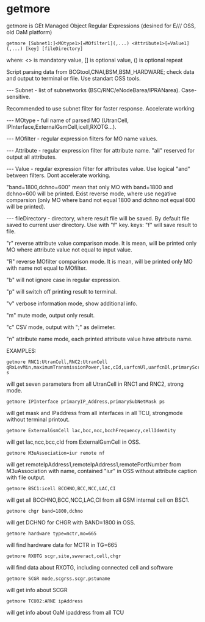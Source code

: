 # getmore
getmore is GEt Managed Object Regular Expressions (desined for E/// OSS, old OaM platform)

    getmore [Subnet1:]<MOtype1>[=MOfilter1](,...) <Attribute1>[=Value1](,...) [key] [fileDirectory]
      
where: <> is mandatory value, [] is optional value, () is optional repeat
      
Script parsing data from BCGtool,CNAI,BSM,BSM_HARDWARE; check data and output to terminal or file. Use standart OSS tools. 
      
--- Subnet - list of subnetworks (BSC/RNC/eNodeBarea/IPRANarea). Case-sensitive.
      
Recommended to use subnet filter for faster response. Accelerate working
      
--- MOtype - full name of parsed MO (UtranCell, IPInterface,ExternalGsmCell,icell,RXOTG...).
      
--- MOfilter - regular expression filters for MO name values. 
      
--- Attribute - regular expression filter for attribute name. "all" reserved for output all attributes.
      
--- Value - regular expression filter for attributes value. Use logical "and" between filters. Dont accelerate working.
      
"band=1800,dchno=600" mean that only MO with band=1800 and dchno=600 will be printed. Exist reverse mode, where use negative comparsion (only MO where band not equal 1800 and dchno not equal 600 will be printed).
      
--- fileDirectory - directory, where result file will be saved. By default file saved to current user directory. Use with "f" key.
keys: "f" will save result to file.
      
"r" reverse attribute value comparison mode. It is mean, will be printed only MO where attribute value not equal to input value.
      
"R" reverse MOfilter comparison mode. It is mean, will be printed only MO with name not equal to MOfilter.
      
"b" will not ignore case in regular expression.
      
"p" will switch off printing result to terminal.
      
"v" verbose information mode, show additional info.

"m" mute mode, output only result.  
      
"c" CSV mode, output with ";" as delimeter.  
      
"n" attribute name mode, each printed attribute value have attrbute name.




EXAMPLES:
      
    getmore RNC1:UtranCell,RNC2:UtranCell qRxLevMin,maximumTransmissionPower,lac,cId,uarfcnUl,uarfcnDl,primaryScramblingCode s
      
will get seven parameters from all UtranCell in RNC1 and RNC2, strong mode.

    getmore IPInterface primaryIP_Address,primarySubNetMask ps
      
will get mask and IPaddress from all interfaces in all TCU, strongmode without terminal printout.

    getmore ExternalGsmCell lac,bcc,ncc,bcchFrequency,cellIdentity 
      
will get lac,ncc,bcc,cId from ExternalGsmCell in OSS.
      
    getmore M3uAssociation=iur remote nf
      
will get remoteIpAddress1,remoteIpAddress1,remotePortNumber from M3uAssociation with name, contained "iur" in OSS without attribute caption with file output.

    getmore BSC1:icell BCCHNO,BCC,NCC,LAC,CI
      
will get all BCCHNO,BCC,NCC,LAC,CI from all GSM internal cell on BSC1.
      
    getmore chgr band=1800,dchno
      
will get DCHNO for CHGR with BAND=1800 in OSS.
      
    getmore hardware type=mctr,mo=665
      
will find hardware data for MCTR in TG=665
      
    getmore RXOTG scgr,site,swveract,cell,chgr
      
will find data about RXOTG, including connected cell and software
      
    getmore SCGR mode,scgrss.scgr,pstuname
      
will get info about SCGR
      
    getmore TCU02:ARNE ipAddress
      
will get info about OaM ipaddress from all TCU
